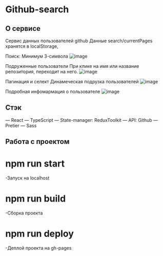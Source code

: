 # Github-search



## О сервисе

Сервис данных пользователей github
Данные search/currentPages хранятся в localStorage, 

Поиск: 
Минимум 3-символа
![image](https://github.com/doodle-sack-fd/Frontend-app-test-routeam/assets/106888774/4da2eeb3-b7c5-4529-950e-dd5fb4d32aa7)

Подруженные пользователи
При клике на имя или название репозитория, переходит на него.
![image](https://github.com/doodle-sack-fd/Frontend-app-test-routeam/assets/106888774/0c239857-b762-4af0-a3bd-d0e960e8eb5c)

Пагинация и селект
Динамеческая подрузка пользователей
![image](https://github.com/doodle-sack-fd/Frontend-app-test-routeam/assets/106888774/b3959870-fb21-4f92-8b4e-34f7b4ccc0b7)

Подробная инфомармация о пользователе
![image](https://github.com/doodle-sack-fd/Frontend-app-test-routeam/assets/106888774/a1343c06-9e06-41c5-85d1-6acc03c0bf60)

## Стэк

— React
— TypeScript
— State-manager: ReduxToolkit
— API: Github
— Pretier
— Sass

## Работа с проектом

# npm run start

-Запуск на localhost

# npm run build

-Сборка проекта

# npm run deploy

-Деплой проекта на gh-pages



